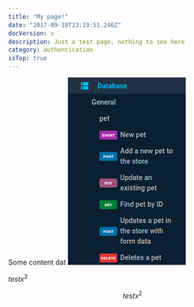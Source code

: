 ```yaml
---
title: "My page!"
date: "2017-09-18T23:19:51.246Z"
docVersion: x
description: Just a test page, nothing to see here
category: authentication
isTop: true
---
```


Some content dat
![Desc](./x-group-structure.png)

$test x^2$

$$
test
x^2
$$

